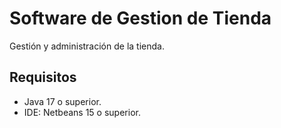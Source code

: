 # Software de Gestion de Tienda
Gestión y administración de la tienda.

## Requisitos
* Java 17 o superior.
* IDE: Netbeans 15 o superior. 

